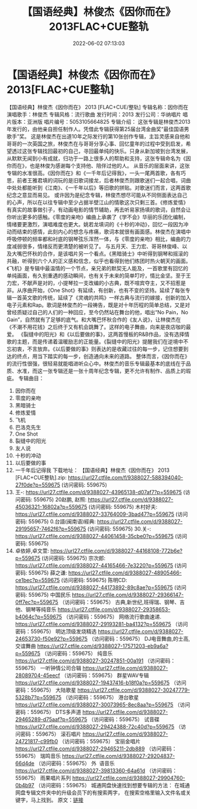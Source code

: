 ﻿---
title: 【国语经典】林俊杰《因你而在》2013FLAC+CUE整轨
date: 2022-06-02 07:13:03
categories: APE、FLAC、MP3
tags: 华语中文
---
# 【国语经典】林俊杰《因你而在》2013[FLAC+CUE整轨]

【国语经典】林俊杰《因你而在》 2013
[FLAC+CUE/整轨]
专辑名称：因你而在
演唱歌手：林俊杰
专辑风格：流行歌曲
发行时间：2013
发行公司：华纳唱片
唱片版本：亚洲版
唱片编号：5053105664825
专辑介绍：
这张专辑是林俊杰2013年发行的，由他亲自担任制作人。凭借此专辑获得第25届台湾金曲奖“最佳国语男歌手”奖。
这是林俊杰在出道10年之际发行的第10张创作专辑，主旨灵感来自他和哥哥的一次英国之旅，林俊杰在与哥哥分享心事、回忆童年的过程中受到启发，希望透过这张专辑找回最初的自己，寻回最单纯的快乐。只身从新加坡到台湾发展，从默默无闻到小有成就，归功于一路上很多人的帮助和支持，这张专辑命名为《因你而在》，也是林俊为感谢每个支持他、陪伴过他的人。
从音乐的层面来讲，这张专辑的水准很高。《因你而在》和《一千年后记得我》，一头一尾两首歌，各有巧思，前者王雅君填的词玩的是旧歌词接龙，后者林俊杰则跟歌迷们一起合唱，词曲中处处都能听到《江南》、《一千年以后》等旧歌的拼贴。对歌迷们而言，这两首歌纪念之意显而易见。
或许因为是纪念专辑，林俊杰想尽可能从不同侧面表达自己的心声，所以在以往专辑中至少占据半壁江山的情歌这次只剩三首。《修炼爱情》有真实的故事做引子，有动画电影的情节辅助，再去听易家扬填的歌词，自然会让你听出更多的感触。《零度的亲吻》编曲上承袭了《学不会》华丽的乐团化编制，情绪要更激烈，演唱难度也更大。姚若龙填词的《十秒的冲动》，回忆一段因为冲动而结束的感情，此刻内心的想念与疼痛，歌词本就很有画面感。林俊杰在演唱中呼吸停顿的频率都和衬底的钢琴弦乐浑然一体，与《零度的亲吻》相比，编曲的力度减弱很多，情绪反而更清楚的被听见了。
与五月天、王力宏、哥哥林俊峰、以及大嘴巴怀秋的合作，是该唱片另一个看点。《黑暗骑士》中听得到钢琴和摇滚的共融，听得到六个人的正义感和信念，似乎也看得到他们练团时热火朝天的画面。《飞机》是专辑中最温情的一个节点，亲兄弟的默契无人能及，一首歌里有回忆的单纯画面，有久别重遇的感动瞬间，也有关于未来的简单叮咛，情比金坚。至于王力宏，不献声是对的，小提琴拉一支改编的小古典，既不喧宾夺主，又不招惹是非。从序曲开始，《One
Shot》有延续，有创新，也有不变的坚持。延续了每张专辑一首英文歌的传统，延续了《灵魂的共鸣》一样古典与流行的嫁接，创新的加入电子元素和Rap。歌词是林俊杰的一段祷告，既是对十年历程的简单总结，又是对曾经质疑过自己的人们的一种回应，至今仍然站在舞台的他，唱出“No
Pain，No
Gain”，自然就有了足够的底气。和大嘴巴怀秋合作的《友人说》，让林俊杰在《不潮不用花钱》之后终于又有机会跳舞了。这样的电子舞曲，向来是夜店咖的最爱。
《裂缝中的阳光》和《以后要做的事》，这两首慢板的R&B作品，没有选择情歌的主题，而是传递着温暖励志的正能量。《裂缝中的阳光》提醒我们在逆境中不忘初衷，不言放弃。《以后要做的事》则表达的是收藏过往的每一步，记住想要到达的终点，用当下踏实的每一步，创造通向未来的道路。
整体而言，《因你而在》的流行性很强，很轻易就能唱进听众心中。林俊杰的音乐专辑最基本的底线在于品质、水准，而这一张专辑还是一张十周年纪念专辑，更不允许有制作、品质上的瑕疵。
专辑曲目：
01. 因你而在
02. 零度的亲吻
03. 黑暗骑士
04. 修炼爱情
05. 飞机
06. 巴洛克先生
07. One Shot
08. 裂缝中的阳光
09. 友人说
10. 十秒的冲动
11. 以后要做的事
12. 一千年后记得我
下载地址：
【国语经典】林俊杰《因你而在》 2013 [FLAC+CUE整轨].zip:
https://url27.ctfile.com/f/9388027-588394040-27f0de?p=559675
(访问密码: 559675)
11. 王-: https://url27.ctfile.com/d/9388027-43965138-d07af7?p=559675
(访问密码: 559675)
20赵鹏, 赵照: https://url27.ctfile.com/d/9388027-45036321-16802a?p=559675
(访问密码: 559675)
木村好夫: https://url27.ctfile.com/d/9388027-33764009-3bad47?p=559675
(访问密码: 559675)
0.台語(闽南语)經典: https://url27.ctfile.com/d/9388027-29195657-7462f6?p=559675
(访问密码: 559675)
30.关-: https://url27.ctfile.com/d/9388027-44061458-35cbe0?p=559675
(访问密码: 559675)
34. 卓依婷,卓文萱: https://url27.ctfile.com/d/9388027-44168108-772b6e?p=559675
(访问密码: 559675)
宗次郎: https://url27.ctfile.com/d/9388027-44165466-7e3220?p=559675
(访问密码: 559675)
薛之谦: https://url27.ctfile.com/d/9388027-48905466-ce1bec?p=559675
(访问密码: 559675)
陈明CD: https://url27.ctfile.com/d/9388027-44173892-89c8ae?p=559675
(访问密码: 559675)
中国民乐
https://url27.ctfile.com/d/9388027-29366147-0ff7ec?p=559675
（访问密码：559675）
古典,新世纪,班得瑞、钢琴、吉他、钢琴等纯音乐
https://url27.ctfile.com/d/9388027-29358653-b4064c?p=559675
（访问密码：559675）
网络流行歌曲速递.
https://url27.ctfile.com/d/9388027-29193281-ba4132?p=559675
（访问密码：559675）
明达顶级发烧精选
https://url27.ctfile.com/d/9388027-24653730-f50e92?p=559675
（访问密码：559675）
DJ电音舞曲,的士高, 交谊舞曲
https://url27.ctfile.com/d/9388027-17571203-eb9a6a?p=559675
（访问密码：559675）
纯音乐
https://url27.ctfile.com/d/9388027-30247851-00a191
（访问密码：559675）
一听钟情公司合辑
https://url27.ctfile.com/d/9388027-28089704-45eecf
（访问密码：559675）
群星WAV专辑
https://url27.ctfile.com/d/9388027-19437416-b18f0a?p=559675
（访问密码：559675）
大陆歌星
https://url27.ctfile.com/d/9388027-30247779-5328b7?p=559675
（访问密码：559675）
港台歌星
https://url27.ctfile.com/d/9388027-30073965-8ec8aa?p=559675
（访问密码：559675）
DTS多声道
https://url27.ctfile.com/d/9388027-29465289-d75aaf?p=559675
（访问密码：559675）
试音碟
https://url27.ctfile.com/d/9388027-29424388-72c40d?p=559675
（访问密码：559675）
滚石唱片
https://url27.ctfile.com/d/9388027-24721817-c99fb0
（访问密码：559675）
宝丽金唱片
https://url27.ctfile.com/d/9388027-29465211-2db889
（访问密码：559675）
瑞鸣音乐
https://url27.ctfile.com/d/9388027-29204837-66d4de
（访问密码：559675）
外  语音乐
https://url27.ctfile.com/d/9388027-39813360-64a61d
（访问密码：559675）
雨果唱片系列
https://url27.ctfile.com/d/9388027-29904760-0b4b97
（访问密码：559675）
城通网盘快速找到想要专辑的方法：
在城通网盘专辑文件夹中的升级会员下的有搜索两字，
在搜索空格里输入文件名或关键字，马上找到。
原文：[链接](https://blog.sina.com.cn/s/blog_1647c7e7601030xl2.html)